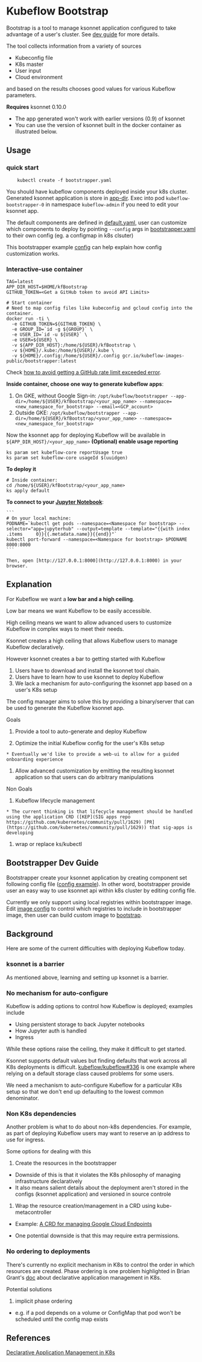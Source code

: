 # Kubeflow Bootstrap

Bootstrap is a tool to manage ksonnet application configured to take advantage
of a user's cluster. See [dev guide](./README.md#bootstrapper-dev-guide) for more details.

The tool collects information from a variety of sources

- Kubeconfig file
- K8s master
- User input
- Cloud environment

and based on the results chooses good values for various Kubeflow parameters.

**Requires** ksonnet 0.10.0

  - The app generated won't work with earlier versions (0.9) of ksonnet
  - You can use the version of ksonnet built in the docker container as illustrated below.

## Usage

### quick start

```
    kubectl create -f bootstrapper.yaml
```

You should have kubeflow components deployed inside your k8s cluster. Generated ksonnet application is store in [app-dir](./bootstrapper.yaml#L65).
Exec into pod ```kubeflow-bootstrapper-0``` in namespace ```kubeflow-admin``` if you need to edit your ksonnet app.

The default components are defined in [default.yaml](config/default.yaml), user can customize which components to deploy by
pointing ```--config``` args in [bootstrapper.yaml](./bootstrapper.yaml) to their own config (eg. a configmap in k8s clsuter)

This bootstrapper example [config](config/gcp_prototype.yaml) can help explain how config customization works.

### Interactive-use container

```
TAG=latest
APP_DIR_HOST=$HOME/kfBootstrap
GITHUB_TOKEN=<Get a GitHub token to avoid API Limits>

# Start container
# Need to map config files like kubeconfig and gcloud config into the container.
docker run -ti \
  -e GITHUB_TOKEN=${GITHUB_TOKEN} \
  -e GROUP_ID=`id -g ${GROUP}` \
  -e USER_ID=`id -u ${USER}` \
  -e USER=${USER} \
  -v ${APP_DIR_HOST}:/home/${USER}/kfBootstrap \
  -v ${HOME}/.kube:/home/${USER}/.kube \
  -v ${HOME}/.config:/home/${USER}/.config gcr.io/kubeflow-images-public/bootstrapper:latest
```
Check [how to avoid getting a GitHub rate limit exceeded error](https://www.kubeflow.org/docs/guides/troubleshooting/#403-api-rate-limit-exceeded-error).

**Inside container, choose one way to generate kubeflow apps**:
1. On GKE, without Google Sign-in:
```/opt/kubeflow/bootstrapper --app-dir=/home/${USER}/kfBootstrap/<your_app_name> --namespace=<new_namespace_for_bootstrap> --email=<GCP_account>```
2. Outside GKE:
```/opt/kubeflow/bootstrapper --app-dir=/home/${USER}/kfBootstrap/<your_app_name> --namespace=<new_namespace_for_bootstrap>```

Now the ksonnet app for deploying Kubeflow will be available in `${APP_DIR_HOST}/<your_app_name>`
**(Optional) enable usage reporting**
```
ks param set kubeflow-core reportUsage true
ks param set kubeflow-core usageId $(uuidgen)
```

**To deploy it**
```
# Inside container:
cd /home/${USER}/kfBootstrap/<your_app_name>
ks apply default
```

**To connect to your [Jupyter Notebook](http://jupyter.org/index.html)**:

    ```
    # On your local machine:
    PODNAME=`kubectl get pods --namespace=<Namespace for bootstrap> --selector="app=jupyterhub" --output=template --template="{{with index .items     0}}{{.metadata.name}}{{end}}"`
    kubectl port-forward --namespace=<Namespace for bootstrap> $PODNAME 8000:8000
    ```

    Then, open [http://127.0.0.1:8000](http://127.0.0.1:8000) in your browser.

## Explanation
For Kubeflow we want a **low bar and a high ceiling**.

Low bar means we want Kubeflow to be easily accessible.

High ceiling means we want to allow advanced users to customize Kubeflow in complex ways to meet their needs.

Ksonnet creates a high ceiling that allows Kubeflow users to manage Kubeflow declaratively.

However ksonnet creates a bar to getting started with Kubeflow

1. Users have to download and install the ksonnet tool chain.
1. Users have to learn how to use ksonnet to deploy Kubeflow
1. We lack a mechanism for auto-configuring the ksonnet app based on a user's K8s setup

The config manager aims to solve this by providing a binary/server that can be used to generate
the Kubeflow ksonnet app.

Goals
  1. Provide a tool to auto-generate and deploy Kubeflow

  1. Optimize the initial Kubeflow config for the user's K8s setup

  	* Eventually we'd like to provide a web-ui to allow for a guided onboarding experience

  1. Allow advanced customization by emitting the resulting ksonnet application so that users can do arbitrary
     manipulations

Non Goals

  1. Kubeflow lifecycle management

  	* The current thinking is that lifecycle management should be handled using the application CRD ([KEP](SIG apps repo https://github.com/kubernetes/community/pull/1629) [PR](https://github.com/kubernetes/community/pull/1629)) that sig-apps is developing

  1. wrap or replace ks/kubectl

## Bootstrapper Dev Guide

Bootstrapper create your ksonnet application by creating component set following config file ([config example](config/gcp_prototype.yaml)).
In other word, bootstrapper provide user an easy way to use ksonnet api within k8s cluster by editing config file.

Currently we only support using local registries within bootstrapper image.
Edit [image config](./image_registries.yaml) to control which registries to include in bootstrapper image, then user can build custom image to [bootstrap](./bootstrapper.yaml#L55).

## Background

Here are some of the current difficulties with deploying Kubeflow today.

### ksonnet is a barrier

As mentioned above, learning and setting up ksonnet is a barrier.

### No mechanism for auto-configure

Kubeflow is adding options to control how Kubeflow is deployed; examples include

- Using persistent storage to back Jupyter notebooks
- How Jupyter auth is handled
- Ingress

While these options raise the ceiling, they make it difficult to get started.

Ksonnet supports default values but finding defaults that work across all K8s deployments is difficult.
[kubeflow/kubeflow#336](https://github.com/kubeflow/kubeflow/issues/336) is one example where relying on a default
storage class caused problems for some users.

We need a mechanism to auto-configure Kubeflow for a particular K8s setup so that we don't end up defaulting
to the lowest common denominator.

### Non K8s dependencies

Another problem is what to do about non-k8s dependencies. For example, as part of deploying Kubeflow users may want to reserve
an ip address to use for ingress.

Some options for dealing with this

1. Create the resources in the bootstrapper

- Downside of this is that it violates the K8s philosophy of managing infrastructure
  declaratively
- It also means salient details about the deployment aren't stored in the configs
  (ksonnet application) and versioned in source controle

1. Wrap the resource creation/management in a CRD using kube-metacontroller

  - Example: [A CRD for managing Google Cloud Endpoints](https://github.com/danisla/cloud-endpoints-controller)

  - One potential downside is that this may require extra permissions.

### No ordering to deployments

There's currently no explicit mechanism in K8s to control the order in which resources are created. Phase ordering is one problem
highlighted in Brian Grant's [doc](https://goo.gl/T66ZcD) about declarative application management in K8s.

Potential solutions

1. implicit phase ordering

  - e.g. if a pod depends on a volume or ConfigMap that pod won't be scheduled
    until the config map exists

## References

[Declarative Application Management in K8s](https://goo.gl/T66ZcD)

